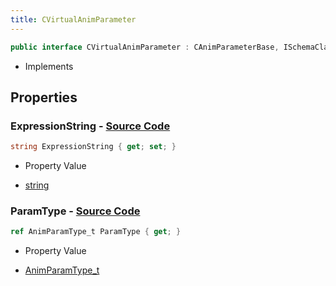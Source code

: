 ```yaml
---
title: CVirtualAnimParameter
---
```


```csharp
public interface CVirtualAnimParameter : CAnimParameterBase, ISchemaClass<CAnimParameterBase>, ISchemaClass<CVirtualAnimParameter>, ISchemaField, ISchemaClass, INativeHandle
```

- Implements

## Properties

### **ExpressionString** - [Source Code](https://github.com/swiftly-solution/swiftlys2/blob/main/managed/src/SwiftlyS2.Generated/Schemas/Interfaces/CVirtualAnimParameter.cs#L16)

```csharp
string ExpressionString { get; set; }
```

- Property Value

- [string](https://learn.microsoft.com/dotnet/api/system.string)

### **ParamType** - [Source Code](https://github.com/swiftly-solution/swiftlys2/blob/main/managed/src/SwiftlyS2.Generated/Schemas/Interfaces/CVirtualAnimParameter.cs#L18)

```csharp
ref AnimParamType_t ParamType { get; }
```

- Property Value

- [AnimParamType_t](/docs/api/shared/schemadefinitions/animparamtype_t)

